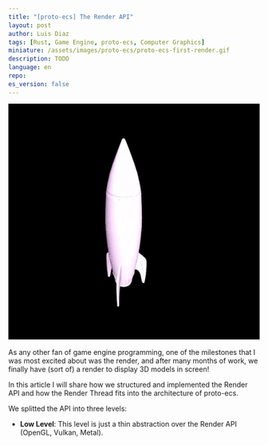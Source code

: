 ```yaml
---
title: "[proto-ecs] The Render API"
layout: post
author: Luis Diaz
tags: [Rust, Game Engine, proto-ecs, Computer Graphics]
miniature: /assets/images/proto-ecs/proto-ecs-first-render.gif
description: TODO
language: en
repo: 
es_version: false
---
```


![The first 3D object we loaded and rendered. The version in this gif is using phong shading for debugging](/assets/images/proto-ecs/proto-ecs-first-render.gif)

As any other fan of game engine programming, one of the milestones that I was most excited about was the render, and after many months of work, we finally have (sort of) a render to display 3D models in screen!

In this article I will share how we structured and implemented the Render API and how the Render Thread fits into the architecture of  proto-ecs.

We splitted the API into three levels:

- **Low Level**: This level is just a thin abstraction over the Render API (OpenGL, Vulkan, Metal). 


